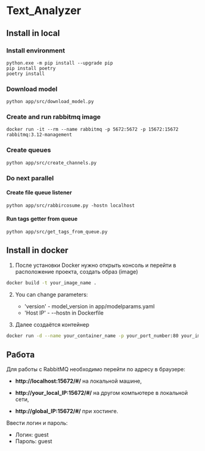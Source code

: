 # Text_Analyzer

## Install in local

### Install environment

```commandline
python.exe -m pip install --upgrade pip
pip install poetry
poetry install
```
### Download model
```commandline
python app/src/download_model.py
```

### Create and run rabbitmq image
```commandline
docker run -it --rm --name rabbitmq -p 5672:5672 -p 15672:15672 rabbitmq:3.12-management
```

### Create queues
```commandline
python app/src/create_channels.py
```

### Do next parallel

#### Create file queue listener
```commandline
python app/src/rabbircosume.py -hostn localhost
```

#### Run tags getter from queue
```commandline
python app/src/get_tags_from_queue.py
```

## Install in docker
1. После установки Docker нужно открыть консоль и перейти в расположение проекта, создать образ (image)

```bash
docker build -t your_image_name .
```

2. You can change parameters:
    - 'version' - model_version in app/modelparams.yaml
    - 'Host IP' - --hostn in Dockerfile

3. Далее создаётся контейнер

```bash
docker run -d --name your_container_name -p your_port_number:80 your_image_name
```

## Работа

Для работы с RabbitMQ необходимо перейти по адресу в браузере:

- **http://localhost:15672/#/** на локальной машине,

- **http://your_local_IP:15672/#/** на другом компьютере в локальной сети,

- **http://global_IP:15672/#/** при хостинге.

Ввести логин и пароль:
   - Логин: guest
   - Пароль: guest